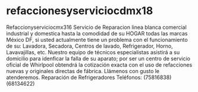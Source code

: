 # refaccionesyserviciocdmx18
Refaccionyserviciocmx316 Servicio de Reparacion  linea  blanca comercial industrial y domestica hasta la comodidad de su HOGAR todas las marcas  México DF, si usted actualmente tiene un problema con el funcionamiento de su: Lavadora, Secadora, Centros de lavado, Refrigerador, Horno, Lavavajillas, etc. Nuestro equipo de técnicos especialistas asistirá a su domicilio para idenficar la falla de su aparato; por ser un centro de servicio oficial de Whirlpool obtendrá la cotización exacta con el uso de refacciones nuevas y originales directas de fábrica.   Llámenos con gusto le atenderemos. Reparación de Refrigeradores Teléfonos: (75816838)  (68134622)
